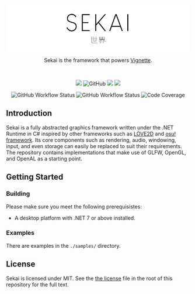 <p align="center">
  <picture>
    <source media="(prefers-color-scheme: dark)" srcset="./assets/logo-dark.png"/>
    <source media="(prefers-color-scheme: light)" srcset="./assets/logo-light.png"/>
    <img alt="Sekai" src="./assets/logo-light.png"/>
  </picture>
</p>

<p align="center">Sekai is the framework that powers <a href="https://github.com/vignetteapp/vignette">Vignette</a>.</p>

<br/>

<p align="center">
  <img src="https://img.shields.io/github/stars/vignetteapp/sekai?style=flat-square"/>
  <img alt="GitHub" src="https://img.shields.io/github/license/vignetteapp/sekai?color=c850c1&style=flat-square">
  <img src="https://img.shields.io/discord/871618277258960896?logo=discord&color=5865f2&style=flat-square"/>
  <img src="https://img.shields.io/static/v1?label=website&message=vignetteapp.org&color=ea1a72&style=flat-square"/>
</p>
<p align="center">
  <img alt="GitHub Workflow Status" src="https://img.shields.io/github/actions/workflow/status/vignetteapp/sekai/test.yml?label=test&style=flat-square">
  <img alt="GitHub Workflow Status" src="https://img.shields.io/github/actions/workflow/status/vignetteapp/sekai/lint.yml?label=lint&style=flat-square">
  <img alt="Code Coverage" src="https://img.shields.io/codecov/c/gh/vignetteapp/sekai?style=flat-square">
</p>

## Introduction
Sekai is a fully abstracted graphics framework written under the .NET Runtime in C# inspired by other frameworks such as [LÖVE2D](https://github.com/love/love2d) and [osu! framework](https://github.com/ppy/osu-framework). Its core components such as rendering, audio, windowing, input, and even storage can easily be replaced to suit their requirements. The repository contains implementations that make use of GLFW, OpenGL, and OpenAL as a starting point.

## Getting Started

### Building
Please make sure you meet the following prerequisistes:
- A desktop platform with .NET 7 or above installed.

### Examples
There are examples in the `./samples/` directory.

## License
Sekai is licensed under MIT. See the [the license](./LICENSE) file in the root of this repository for the full text.
